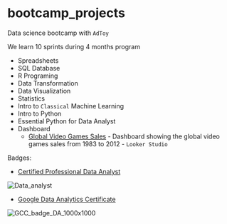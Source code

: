 # bootcamp_projects
Data science bootcamp with `AdToy`

We learn 10 sprints during 4 months program

- Spreadsheets
- SQL Database
- R Programing
- Data Transformation
- Data Visualization
- Statistics
- Intro to `Classical` Machine Learning
- Intro to Python
- Essential Python for Data Analyst
- Dashboard
    - [Global Video Games Sales](https://datastudio.google.com/u/0/reporting/b787791b-7abf-40b4-b45b-948a5fa96586/page/qSFDD) - Dashboard showing the global video games sales from 1983 to 2012 - `Looker Studio`

Badges:
- [Certified Professional Data Analyst](https://badgr.com/backpack/badges/63c92469f2a88028c26e1f17)

![Data_analyst](https://user-images.githubusercontent.com/104781784/214042038-7eb64d1b-c59a-4f63-b3ae-1fcc969f8d72.png)


- [Google Data Analytics Certificate](https://www.credly.com/users/rajat-chawla.4c47ff5d)

![GCC_badge_DA_1000x1000](https://user-images.githubusercontent.com/104781784/214042188-0dfab77f-c705-4adc-802d-b8533bd051e1.png)
